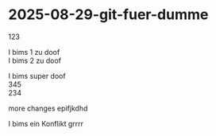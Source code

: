 # 2025-08-29-git-fuer-dumme

123

I bims 1 zu doof  
I bims 2 zu doof  

I bims super doof  
345  
234  

more changes
epifjkdhd

I bims ein Konflikt grrrr
